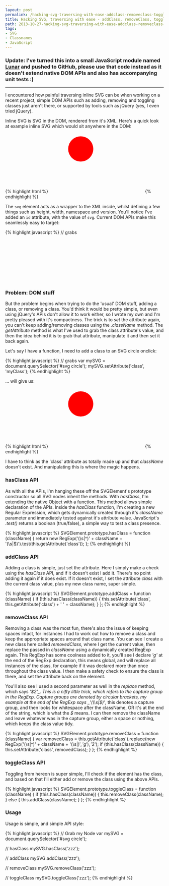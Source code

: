 ```yaml
---
layout: post
permalink: /hacking-svg-traversing-with-ease-addclass-removeclass-toggleclass-functions/
title: Hacking SVG, traversing with ease - addClass, removeClass, toggleClass functions
path: 2013-10-27-hacking-svg-traversing-with-ease-addclass-removeclass-toggleclass-functions.md
tags:
- SVG
- Classnames
- JavaScript
---
```


### Update: I've turned this into a small JavaScript module named [Lunar](https://github.com/toddmotto/lunar) and pushed to GitHub, please use that code instead as it doesn't extend native DOM APIs and also has accompanying unit tests :)

----

I encountered how painful traversing inline SVG can be when working on a recent project, simple DOM APIs such as adding, removing and toggling classes just aren't there, or supported by tools such as jQuery (yes, I even tried jQuery).

Inline SVG is SVG in the DOM, rendered from it's XML. Here's a quick look at example inline SVG which would sit anywhere in the DOM:

{% highlight html %}
<svg id="svg" xmlns="http://www.w3.org/2000/svg" version="1.1" height="190">
  <circle cx="100" cy="50" r="40" fill="red" />
</svg>
{% endhighlight %}

The `svg` element acts as a wrapper to the XML inside, whilst defining a few things such as height, width, namespace and version. You'll notice I've added an `id` attribute, with the value of `svg`. Current DOM APIs make this seamlessly easy to target:

{% highlight javascript %}
// grabs <svg>
var mySVG = document.querySelector('#svg');
{% endhighlight %}

### Problem: DOM stuff

But the problem begins when trying to do the 'usual' DOM stuff, adding a class, or removing a class. You'd think it would be pretty simple, but even using jQuery's APIs don't allow it to work either, so I wrote my own and I'm pretty pleased with it's compactness. The trick is to _set_ the attribute again, you can't keep adding/removing classes using the _.className_ method. The _getAttribute_ method is what I've used to grab the class attribute's value, and then the idea behind it is to grab that attribute, manipulate it and then set it back again.

Let's say I have a function, I need to add a class to an SVG circle onclick:

{% highlight javascript %}
// grabs <circle>
var mySVG = document.querySelector('#svg circle');
mySVG.setAttribute('class', 'myClass');
{% endhighlight %}

... will give us:

{% highlight html %}
<svg id="svg" xmlns="http://www.w3.org/2000/svg" version="1.1" height="190">
  <circle cx="100" cy="50" r="40" fill="red" class="myClass" />
</svg>
{% endhighlight %}

I have to think as the 'class' attribute as totally made up and that _className_ doesn't exist. And manipulating this is where the magic happens.

### hasClass API
As with all the APIs, I'm hanging these off the SVGElement's prototype constructor so all SVG nodes inherit the methods. With _hasClass_, I'm extending the native Object with a function. This method allows simple declaration of the APIs. Inside the _hasClass_ function, I'm creating a new Regular Expression, which gets dynamically created through it's _className_ parameter and immediately tested against it's attribute value. JavaScript's _.test()_ returns a boolean (true/false), a simple way to test a class presence.

{% highlight javascript %}
SVGElement.prototype.hasClass = function (className) {
  return new RegExp('(\\s|^)' + className + '(\\s|$)').test(this.getAttribute('class'));
};
{% endhighlight %}

### addClass API
Adding a class is simple, just set the attribute. Here I simply make a check using the _hasClass_ API, and if it doesn't exist I add it. There's no point adding it again if it does exist. If it doesn't exist, I set the attribute _class_ with the current class value, plus my new class name, super simple.

{% highlight javascript %}
SVGElement.prototype.addClass = function (className) {
  if (!this.hasClass(className)) {
    this.setAttribute('class', this.getAttribute('class') + ' ' + className);
  }
};
{% endhighlight %}

### removeClass API
Removing a class was the most fun, there's also the issue of keeping spaces intact, for instances I had to work out how to remove a class and keep the appropriate spaces around that class name. You can see I create a new class here called _removedClass_, where I get the current value, then replace the passed in _className_ using a dynamically created RegExp again. This RegExp has some coolness added to it, you'll see I declare _'g'_ at the end of the RegExp declaration, this means global, and will replace all instances of the class, for example if it was declared more than once throughout the class value. I then make a safety check to ensure the class is there, and set the attribute back on the element.

You'll also see I used a second parameter as well in the _replace_ method, which says _'$2'_. This is a nifty little trick, which refers to the capture group in the RegExp. Capture groups are denoted by circular brackets, my example at the end of the RegExp says _'(\\s|$)'_, this denotes a capture group, and then looks for whitespace after the className, OR it's at the end of the string, which is what the _$_ means. I can then remove the className and leave whatever was in the capture group, either a space or nothing, which keeps the class value tidy.

{% highlight javascript %}
SVGElement.prototype.removeClass = function (className) {
  var removedClass = this.getAttribute('class').replace(new RegExp('(\\s|^)' + className + '(\\s|$)', 'g'), '$2');
  if (this.hasClass(className)) {
    this.setAttribute('class', removedClass);
  }
};
{% endhighlight %}

### toggleClass API
Toggling from hereon is super simple, I'll check if the element has the class, and based on that I'll either add or remove the class using the above APIs.

{% highlight javascript %}
SVGElement.prototype.toggleClass = function (className) {
  if (this.hasClass(className)) {
    this.removeClass(className);
  } else {
    this.addClass(className);
  }
};
{% endhighlight %}

### Usage
Usage is simple, and simple API style:

{% highlight javascript %}
// Grab my Node
var mySVG = document.querySelector('#svg circle');

// hasClass
mySVG.hasClass('zzz');

// addClass
mySVG.addClass('zzz');

// removeClass
mySVG.removeClass('zzz');

// toggleClass
mySVG.toggleClass('zzz');
{% endhighlight %}
